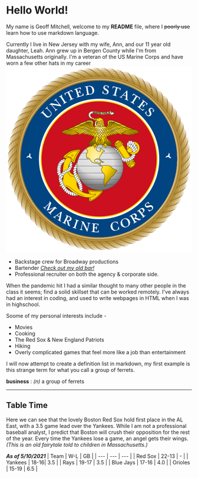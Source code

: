 # Hello World!
My name is Geoff Mitchell, welcome to my **README** file, where I ~~poorly use~~ learn how to use markdown language.


Currently I live in New Jersey with my wife, Ann, and our 11 year old daughter, Leah. Ann grew up in Bergen County while I'm from Massachusetts originally. I'm a veteran of the US Marine Corps and have worn a few other hats in my career
![emblem](USMC.svg)

- Backstage crew for Broadway productions
- Bartender [*Check out my old bar!*](https://sm23morristown.com)
- Professional recruiter on both the agency & corporate side.

When the pandemic hit I had a similar thought to many other people in the class it seems; find a solid skillset that can be worked remotely. I've always had an interest in coding, and used to write webpages in HTML when I was in highschool.

Soome of my personal interests include -
- Movies
- Cooking
- The Red Sox & New England Patriots
- Hiking
- Overly complicated games that feel more like a job than entertainment


I will now attempt to create a definition list in markdown, my first example is this strange term for what you call a group of ferrets.

**business**
: *(n)* a group of ferrets

---
## Table Time

Here we can see that the lovely Boston Red Sox hold first place in the AL East, with a 3.5 game lead over the Yankees. While I am not a professional baseball analyst, I predict that Boston will crush their opposition for the rest of the year. Every time the Yankees lose a game, an angel gets their wings. *(This is an old fairytale told to children in Massachusetts.)*

***As of 5/10/2021***
| Team | W-L | GB |
| --- | --- | --- |
| Red Sox | 22-13 | - |
| Yankees | 18-16| 3.5 |
| Rays | 19-17 | 3.5 |
| Blue Jays | 17-16 | 4.0 |
| Orioles | 15-19 | 6.5 |
